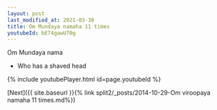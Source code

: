 ```yaml
---
layout: post
last_modified_at: 2021-03-30
title: Om Mundaya namaha 11 times
youtubeId: bE74gawU70g
---
```

 
 
Om Mundaya nama 
 
 -  Who has a shaved head 
 
  
 
  
 
 
 
 
 
 


{% include youtubePlayer.html id=page.youtubeId %}
 
[Next]({{ site.baseurl }}{% link  split2/_posts/2014-10-29-Om viroopaya namaha 11 times.md%})
 
